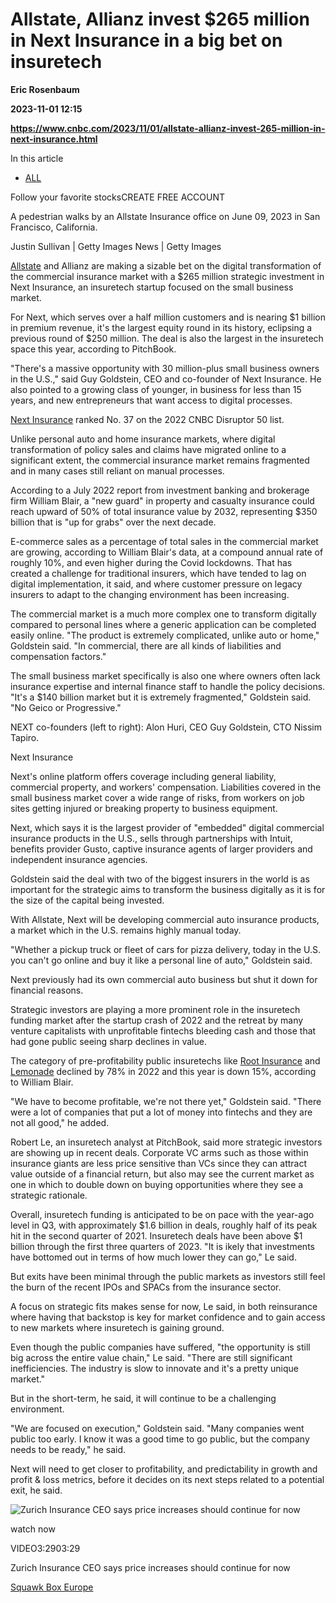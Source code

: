 # Allstate, Allianz invest $265 million in Next Insurance in a big bet on insuretech
**Eric Rosenbaum**

**2023-11-01 12:15**

**https://www.cnbc.com/2023/11/01/allstate-allianz-invest-265-million-in-next-insurance.html**

In this article

*   [ALL](https://www.cnbc.com/quotes/ALL)

Follow your favorite stocksCREATE FREE ACCOUNT

A pedestrian walks by an Allstate Insurance office on June 09, 2023 in San Francisco, California.

Justin Sullivan | Getty Images News | Getty Images

[Allstate](https://www.cnbc.com/quotes/ALL/) and Allianz are making a sizable bet on the digital transformation of the commercial insurance market with a $265 million strategic investment in Next Insurance, an insuretech startup focused on the small business market.

For Next, which serves over a half million customers and is nearing $1 billion in premium revenue, it's the largest equity round in its history, eclipsing a previous round of $250 million. The deal is also the largest in the insuretech space this year, according to PitchBook.

"There's a massive opportunity with 30 million-plus small business owners in the U.S.," said Guy Goldstein, CEO and co-founder of Next Insurance. He also pointed to a growing class of younger, in business for less than 15 years, and new entrepreneurs that want access to digital processes.

[Next Insurance](https://www.cnbc.com/2022/05/17/next-insurance-disruptor-50.html) ranked No. 37 on the 2022 CNBC Disruptor 50 list.

Unlike personal auto and home insurance markets, where digital transformation of policy sales and claims have migrated online to a significant extent, the commercial insurance market remains fragmented and in many cases still reliant on manual processes.

According to a July 2022 report from investment banking and brokerage firm William Blair, a "new guard" in property and casualty insurance could reach upward of 50% of total insurance value by 2032, representing $350 billion that is "up for grabs" over the next decade.

E-commerce sales as a percentage of total sales in the commercial market are growing, according to William Blair's data, at a compound annual rate of roughly 10%, and even higher during the Covid lockdowns. That has created a challenge for traditional insurers, which have tended to lag on digital implementation, it said, and where customer pressure on legacy insurers to adapt to the changing environment has been increasing.

The commercial market is a much more complex one to transform digitally compared to personal lines where a generic application can be completed easily online. "The product is extremely complicated, unlike auto or home," Goldstein said. "In commercial, there are all kinds of liabilities and compensation factors."

The small business market specifically is also one where owners often lack insurance expertise and internal finance staff to handle the policy decisions. "It's a $140 billion market but it is extremely fragmented," Goldstein said. "No Geico or Progressive."

NEXT co-founders (left to right): Alon Huri, CEO Guy Goldstein, CTO Nissim Tapiro.

Next Insurance

Next's online platform offers coverage including general liability, commercial property, and workers' compensation. Liabilities covered in the small business market cover a wide range of risks, from workers on job sites getting injured or breaking property to business equipment.

Next, which says it is the largest provider of "embedded" digital commercial insurance products in the U.S., sells through partnerships with Intuit, benefits provider Gusto, captive insurance agents of larger providers and independent insurance agencies.

Goldstein said the deal with two of the biggest insurers in the world is as important for the strategic aims to transform the business digitally as it is for the size of the capital being invested.

With Allstate, Next will be developing commercial auto insurance products, a market which in the U.S. remains highly manual today.

"Whether a pickup truck or fleet of cars for pizza delivery, today in the U.S. you can't go online and buy it like a personal line of auto," Goldstein said.

Next previously had its own commercial auto business but shut it down for financial reasons.

Strategic investors are playing a more prominent role in the insuretech funding market after the startup crash of 2022 and the retreat by many venture capitalists with unprofitable fintechs bleeding cash and those that had gone public seeing sharp declines in value.

The category of pre-profitability public insuretechs like [Root Insurance](https://www.cnbc.com/quotes/ROOT/) and [Lemonade](https://www.cnbc.com/quotes/LMND/) declined by 78% in 2022 and this year is down 15%, according to William Blair.

"We have to become profitable, we're not there yet," Goldstein said. "There were a lot of companies that put a lot of money into fintechs and they are not all good," he added.

Robert Le, an insuretech analyst at PitchBook, said more strategic investors are showing up in recent deals. Corporate VC arms such as those within insurance giants are less price sensitive than VCs since they can attract value outside of a financial return, but also may see the current market as one in which to double down on buying opportunities where they see a strategic rationale.

Overall, insuretech funding is anticipated to be on pace with the year-ago level in Q3, with approximately $1.6 billion in deals, roughly half of its peak hit in the second quarter of 2021. Insuretech deals have been above $1 billion through the first three quarters of 2023. "It is ikely that investments have bottomed out in terms of how much lower they can go," Le said.

But exits have been minimal through the public markets as investors still feel the burn of the recent IPOs and SPACs from the insurance sector.

A focus on strategic fits makes sense for now, Le said, in both reinsurance where having that backstop is key for market confidence and to gain access to new markets where insuretech is gaining ground.

Even though the public companies have suffered, "the opportunity is still big across the entire value chain," Le said. "There are still significant inefficiencies. The industry is slow to innovate and it's a pretty unique market."

But in the short-term, he said, it will continue to be a challenging environment.

"We are focused on execution," Goldstein said. "Many companies went public too early. I know it was a good time to go public, but the company needs to be ready," he said.

Next will need to get closer to profitability, and predictability in growth and profit & loss metrics, before it decides on its next steps related to a potential exit, he said.

![Zurich Insurance CEO says price increases should continue for now](https://image.cnbcfm.com/api/v1/image/107284361-16916566741691656671-30700507245-1080pnbcnews.jpg?v=1691657468&w=750&h=422&vtcrop=y)

watch now

VIDEO3:2903:29

Zurich Insurance CEO says price increases should continue for now

[Squawk Box Europe](https://www.cnbc.com/squawk-box-europe/)